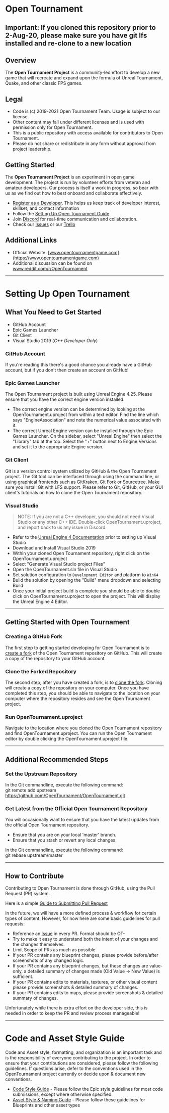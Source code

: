 # Open Tournament

## Important: If you cloned this repository prior to 2-Aug-20, please make sure you have git lfs installed and re-clone to a new location 

## Overview

The **Open Tournament Project** is a community-led effort to develop a new game that will recreate and expand upon the formula of Unreal Tournament, Quake, and other classic FPS games.

## Legal

* Code is (c) 2019-2021 Open Tournament Team. Usage is subject to our license.
* Other content may fall under different licenses and is used with permission only for Open Tournament.
* This is a public repository with access available for contributors to Open Tournament.
* Please do not share or redistribute in any form without approval from project leadership.

## Getting Started

The **Open Tournament Project** is an experiment in open game development. The project is run by volunteer efforts from veteran and amateur developers. Our process is itself a work in progress, so bear with us as we find out how to best onboard and collaborate effectively.

* [Register as a Developer](https://forms.gle/s7qcsKLuVVm1WzgB7). This helps us keep track of developer interest, skillset, and contact information
* Follow the [Setting Up Open Tournament Guide](#SettingUpOpenTournament)
* Join [Discord](https://discord.gg/Rw8evNT) for real-time communication and collaboration.
* Check our [Issues](https://github.com/OpenTournament/OpenTournament/issues) or our [Trello](https://trello.com/b/RviM3J39/open-tournament-public-taskboard)

## Additional Links

* Official Website: [www.opentournamentgame.com](https://www.opentournamentgame.com)
* Additional discussion can be found on www.reddit.com/r/OpenTournament

_______________________________________________________________________________________

# Setting Up Open Tournament

## What You Need to Get Started

* GitHub Account
* Epic Games Launcher
* Git Client
* Visual Studio 2019 (*C++ Developer Only*)

### GitHub Account

If you're reading this there's a good chance you already have a GitHub account, but if you don't then create an account on GitHub! 

### Epic Games Launcher

The Open Tournament project is built using Unreal Engine 4.25. Please ensure that you have the correct engine version installed.

* The correct engine version can be determined by looking at the OpenTournament.uproject from within a text editor. Find the line which says "EngineAssociation" and note the numerical value associated with it.
* The correct Unreal Engine version can be installed through the Epic Games Launcher. On the sidebar, select "Unreal Engine" then select the "Library" tab at the top. Select the "+" button next to Engine Versions and set it to the appropriate Engine version.

### Git Client

Git is a version control system utilized by GitHub & the Open Tournament project. The Git tool can be interfaced through using the command line, or using graphical frontends such as GitKraken, Git Fork or Sourcetree. Make sure you install Git with LFS support. Please refer to Git, GitHub, or your GUI client's tutorials on how to clone the Open Tournament repository.

### Visual Studio

> NOTE: If you are not a C++ developer, you should not need Visual Studio or any other C++ IDE. Double-click OpenTournament.uproject, and report back to us any issue in Discord.

* Refer to the [Unreal Engine 4 Documentation](
https://docs.unrealengine.com/en-US/Programming/Development/VisualStudioSetup/index.html) prior to setting up Visual Studio
* Download and Install Visual Studio 2019
* Within your cloned Open Tournament repository, right click on the OpenTournament.uproject
* Select "Generate Visual Studio project Files"
* Open the OpenTournament.sln file in Visual Studio
* Set solution configuration to `Development Editor` and platform to `Win64`
* Build the solution by opening the "Build" menu dropdown and selecting Build
* Once your initial project build is complete you should be able to double click on OpenTournament.uproject to open the project. This will display the Unreal Engine 4 Editor.

_______________________________________________________________________________________

## Getting Started with Open Tournament

### Creating a GitHub Fork

The first step to getting started developing for Open Tournament is to [create a fork](https://guides.github.com/activities/forking/) of the Open Tournament repository on GitHub. This will create a copy of the repository to your GitHub account.

### Clone the Forked Repository

The second step, after you have created a fork, is to [clone the fork](https://guides.github.com/activities/forking/). Cloning will create a copy of the repository on your computer. Once you have completed this step, you should be able to navigate to the location on your computer where the repository resides and see the Open Tournament project.

### Run OpenTournament.uproject

Navigate to the location where you cloned the Open Tournament repository and find OpenTournament.uproject. You can run the Open Tournament editor by double clicking the OpenTournament.uproject file.

_______________________________________________________________________________________

## Additional Recommended Steps

### Set the Upstream Repository

In the Git commandline, execute the following command:  
    git remote add upstream https://github.com/OpenTournament/OpenTournament.git

### Get Latest from the Official Open Tournament Repository

You will occasionally want to ensure that you have the latest updates from the official Open Tournament repository.

* Ensure that you are on your local 'master' branch.
* Ensure that you stash or revert any local changes.

In the Git commandline, execute the following command:  
    git rebase upstream/master

_______________________________________________________________________________________

## How to Contribute

Contributing to Open Tournament is done through GitHub, using the Pull Request (PR) system.

Here is a simple [Guide to Submitting Pull Request](https://www.freecodecamp.org/news/how-to-make-your-first-pull-request-on-github-3/)

In the future, we will have a more defined process & workflow for certain types of content. However, for now here are some basic guidelines for pull requests:
* Reference an [Issue](https://github.com/OpenTournament/OpenTournament/issues) in every PR. Format should be OT-<IssueNumber>
* Try to make it easy to understand both the intent of your changes and the changes themselves.
* Limit Scope of PRs as much as possible
* If your PR contains any blueprint changes, please provide before/after screenshots of any changed logic.
* If your PR contains any blueprint changes, but these changes are value-only, a detailed summary of changes made (Old Value -> New Value) is sufficient.
* If your PR contains edits to materials, textures, or other visual content please provide screenshots & detailed summary of changes.
* If your PR contains edits to maps, please provide screenshots & detailed summary of changes.

Unfortunately while there is extra effort on the developer side, this is needed in order to keep the PR and review process manageable!

_______________________________________________________________________________________
	
# Code and Asset Style Guide

Code and Asset style, formatting, and organization is an important task and is the responsibility of everyone contributing to the project. In order to ensure that your contributions are considered, please follow the following guidelines. If questions arise, defer to the conventions used in the OpenTournament project currently or decide upon & document new conventions.

* [Code Style Guide](https://docs.unrealengine.com/en-US/Programming/Development/CodingStandard/index.html) - Please follow the Epic style guidelines for most code submissions, except where otherwise specified.
* [Asset Style & Naming Guide](https://github.com/Allar/ue4-style-guide/blob/master/README.md) - Please follow these guidelines for Blueprints and other asset types
